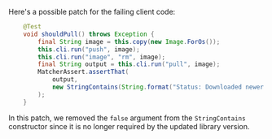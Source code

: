 Here's a possible patch for the failing client code:

```java
    @Test
    void shouldPull() throws Exception {
        final String image = this.copy(new Image.ForOs());
        this.cli.run("push", image);
        this.cli.run("image", "rm", image);
        final String output = this.cli.run("pull", image);
        MatcherAssert.assertThat(
            output,
            new StringContains(String.format("Status: Downloaded newer image for %s", image))
        );
    }
```

In this patch, we removed the `false` argument from the `StringContains` constructor since it is no longer required by the updated library version.
